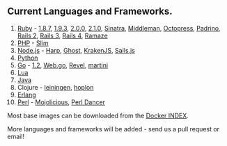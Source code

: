 ## Current Languages and Frameworks.

1. [Ruby](https://github.com/search?q=%40octohost+ruby) - [1.8.7](https://github.com/octohost/ruby-1.8.7p352), [1.9.3](https://github.com/octohost/ruby-1.9.3p484), [2.0.0](https://github.com/octohost/ruby-2.0.0p353), [2.1.0](https://github.com/octohost/ruby-2.1.0), [Sinatra](https://github.com/octohost/sinatra), [Middleman](https://github.com/octohost/middleman), [Octopress](https://github.com/octohost/octopress), [Padrino](https://github.com/octohost/padrino), [Rails 2](https://github.com/octohost/rails2), [Rails 3](https://github.com/octohost/rails3), [Rails 4](https://github.com/octohost/rails4), [Ramaze](https://github.com/octohost/ramaze)
2. [PHP](https://github.com/octohost/php5-nginx) - [Slim](https://github.com/octohost/slim)
3. [Node.js](https://github.com/octohost/nodejs) - [Harp](https://github.com/octohost/harp), [Ghost](https://github.com/octohost/ghost), [KrakenJS](https://github.com/octohost/kraken), [Sails.js](https://github.com/octohost/sails)
4. [Python](https://github.com/octohost/python-3.3)
5. [Go](https://github.com/octohost/go-1.2) - [1.2](https://github.com/octohost/go-1.2), [Web.go](https://github.com/octohost/web.go), [Revel](https://github.com/octohost/revel), [martini](https://github.com/octohost/martini)
6. [Lua](https://github.com/octohost/openresty)
7. [Java](https://github.com/octohost/openjdk7)
8. Clojure - [leiningen](https://github.com/octohost/leiningen), [hoplon](https://github.com/octohost/hoplon)
9. [Erlang](https://github.com/octohost/erlang)
10. [Perl](https://github.com/octohost/perl) - [Mojolicious](https://github.com/octohost/mojolicious-app), [Perl Dancer](https://github.com/octohost/perldancer-app)

Most base images can be downloaded from the [Docker INDEX](https://index.docker.io/u/octohost/).

More languages and frameworks will be added - send us a pull request or email!